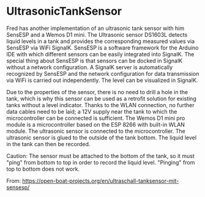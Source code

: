 # UltrasonicTankSensor
Fred has another implementation of an ultrasonic tank sensor with him SensESP  and a Wemos D1 mini.
The Ultrasonic sensor DS1603L detects liquid levels in a tank and provides the corresponding measured values via SensESP via WiFi SignalK.
SensESP is a software framework for the Arduino IDE with which different sensors can be easily integrated into SignalK. 
The special thing about SensESP is that sensors can be docked in SignalK without a network configuration. 
A SignalK server is automatically recognized by SensESP and the network configuration for data transmission via WiFi is carried out independently.
The level can be visualized in SignalK.

Due to the properties of the sensor, there is no need to drill a hole in the tank, which is why this sensor can be used as a retrofit solution for existing tanks without a level indicator.
Thanks to the WLAN connection, no further data cables need to be laid; a 12V supply near the tank to which the microcontroller can be connected is sufficient. 
The Wemos D1 mini pro module is a microcontroller based on the ESP 8266 with built-in WLAN module. 
The ultrasonic sensor is connected to the microcontroller. 
The ultrasonic sensor is glued to the outside of the tank bottom. The liquid level in the tank can then be recorded.

Caution: The sensor must be attached to the bottom of the tank, so it must "ping" from bottom to top in order to record the liquid level.
"Pinging" from top to bottom does not work.

From: https://open-boat-projects.org/en/ultraschall-tanksensor-mit-sensesp/
